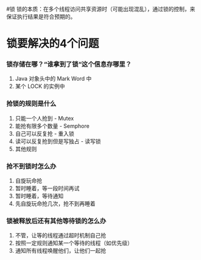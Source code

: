 #锁
锁的本质：在多个线程访问共享资源时（可能出现混乱），通过锁的控制，来保证执行结果是符合预期的。

# 锁要解决的4个问题
### 锁存储在哪？“谁拿到了锁“这个信息存哪里？
1. Java 对象头中的 Mark Word 中
2. 某个 LOCK 的实例中
### 抢锁的规则是什么
1. 只能一个人抢到 - Mutex
2. 能抢有限多个数量 - Semphore
3. 自己可以反复抢 - 重入锁
4. 读可以反复抢到但是写独占 - 读写锁
5. 其他规则
### 抢不到锁时怎么办
1. 自旋玩命抢
2. 暂时睡着，等一段时间再试
3. 暂时睡着，等待通知
4. 先自旋玩命抢几次，抢不到再睡着
### 锁被释放后还有其他等待锁的怎么办
1. 不管，让等的线程通过超时机制自己抢
2. 按照一定规则通知某一个等待的线程（如优先级）
3. 通知所有线程唤醒他们，让他们一起抢